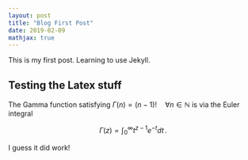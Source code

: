 ```yaml
---
layout: post
title: "Blog First Post"
date: 2019-02-09
mathjax: true
---
```

This is my first post. Learning to use Jekyll.

## Testing the Latex stuff

The Gamma function satisfying $\Gamma(n) = (n-1)!\quad\forall
n\in\mathbb N$ is via the Euler integral

$$
\Gamma(z) = \int_0^\infty t^{z-1}e^{-t}dt\,.
$$

I guess it did work!